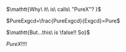$\mathtt{Why\ it\ is\ calls\ "PureX"? }$ 

$PureExgcd=\frac{PureExgcd}{Exgcd}=Pure$

$\mathtt{But...this\ is \false!! So}$ 

$PureX!!!!$
